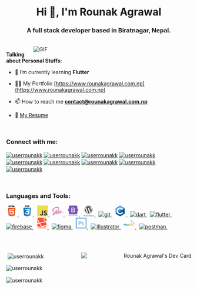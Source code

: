<h1 align="center">Hi 👋, I'm Rounak Agrawal</h1>
<h3 align="center">A full stack developer based in Biratnagar, Nepal.</h3> <br />
<img align="right" alt="GIF" src="https://media.giphy.com/media/f3iwJFOVOwuy7K6FFw/giphy.gif"  width="430" />

**Talking about Personal Stuffs:**

- 🌱 I’m currently learning **Flutter**

- 👨‍💻 My Portfolio [https://www.rounakagrawal.com.np](https://www.rounakagrawal.com.np)

- 📫 How to reach me **contact@rounakagrawal.com.np**

- 📝 [My Resume](https://rounakagrawal.com.np/wp-content/uploads/2022/05/Resume.pdf)

<br/>

<h3 align="left">Connect with me:</h3>
<p align="left">
<a href="https://facebook.com/userrounakk" target="_blank"><img align="center" src="https://raw.githubusercontent.com/rahuldkjain/github-profile-readme-generator/master/src/images/icons/Social/facebook.svg" alt="userrounakk" height="20" width="30" /></a>
<a href="https://instagram.com/userrounakk" target="_blank"><img align="center" src="https://raw.githubusercontent.com/rahuldkjain/github-profile-readme-generator/master/src/images/icons/Social/instagram.svg" alt="userrounakk" height="20" width="30" /></a>
<a href="https://linkedin.com/in/userrounakk" target="_blank"><img align="center" src="https://raw.githubusercontent.com/rahuldkjain/github-profile-readme-generator/master/src/images/icons/Social/linked-in-alt.svg" alt="userrounakk" height="20" width="30" /></a>
<a href="https://twitter.com/userrounakk" target="_blank"><img align="center" src="https://raw.githubusercontent.com/rahuldkjain/github-profile-readme-generator/master/src/images/icons/Social/twitter.svg" alt="userrounakk" height="20" width="30" /></a>
<a href="https://dev.to/userrounakk" target="_blank"><img align="center" src="https://raw.githubusercontent.com/rahuldkjain/github-profile-readme-generator/master/src/images/icons/Social/devto.svg" alt="userrounakk" height="20" width="30" /></a>
<a href="https://codepen.io/userrounakk" target="_blank"><img align="center" src="https://raw.githubusercontent.com/rahuldkjain/github-profile-readme-generator/master/src/images/icons/Social/codepen.svg" alt="userrounakk" height="20" width="30" /></a>
<a href="https://dribbble.com/userrounakk" target="_blank"><img align="center" src="https://raw.githubusercontent.com/rahuldkjain/github-profile-readme-generator/master/src/images/icons/Social/dribbble.svg" alt="userrounakk" height="20" width="30" /></a>
<a href="https://www.behance.net/userrounakk" target="_blank"><img align="center" src="https://raw.githubusercontent.com/rahuldkjain/github-profile-readme-generator/master/src/images/icons/Social/behance.svg" alt="userrounakk" height="20" width="30" /></a>
<a target="blank" href="#"><img align="center" src="https://visitor-badge.glitch.me/badge?page_id=userrounakk&left_color=black&right_color=#fa6167" alt="userrounakk"  height="20"></a>
</p>
<br />
<h3 align="left">Languages and Tools:</h3>
<p align="left">
<!-- html -->
 <a href="https://www.w3schools.com/html/default.asp" target="_blank" rel="noreferrer"> <img src="https://raw.githubusercontent.com/devicons/devicon/master/icons/html5/html5-original-wordmark.svg" alt="html5" width="30" height="30"/> </a> &nbsp;
 <!-- css -->
 <a href="https://www.w3schools.com/css/" target="_blank" rel="noreferrer"> <img src="https://raw.githubusercontent.com/devicons/devicon/master/icons/css3/css3-original-wordmark.svg" alt="css3" width="30" height="30"/> </a> &nbsp;
 <!-- js -->
 <a href="https://developer.mozilla.org/en-US/docs/Web/JavaScript" target="_blank" rel="noreferrer"> <img src="https://raw.githubusercontent.com/devicons/devicon/master/icons/javascript/javascript-original.svg" alt="javascript" width="30" height="30"/> </a> &nbsp;
 <!-- scss -->
 <a href="https://sass-lang.com" target="_blank" rel="noreferrer"> <img src="https://raw.githubusercontent.com/devicons/devicon/master/icons/sass/sass-original.svg" alt="sass" width="30" height="30"/> </a> &nbsp;
  <!-- bootstrap -->
 <a href="https://getbootstrap.com" target="_blank" rel="noreferrer"> <img src="https://raw.githubusercontent.com/devicons/devicon/master/icons/bootstrap/bootstrap-plain-wordmark.svg" alt="bootstrap" width="30" height="30"/> </a> &nbsp; 
  <!-- wordpress -->
 <a href="https://wordpress.org" target="_blank" rel="noreferrer"> <img src="https://raw.githubusercontent.com/devicons/devicon/master/icons/wordpress/wordpress-original.svg" alt="wordpress" width="30" height="30"/> </a> &nbsp; 
 <!-- git -->
 <a href="https://git-scm.com/" target="_blank" rel="noreferrer"> <img src="https://www.vectorlogo.zone/logos/git-scm/git-scm-icon.svg" alt="git" width="30" height="30"/> </a> &nbsp;
 <!-- C programming -->
<a href="https://www.cprogramming.com/" target="_blank" rel="noreferrer"> <img src="https://raw.githubusercontent.com/devicons/devicon/master/icons/c/c-original.svg" alt="c" width="30" height="30"/> </a> &nbsp;
<!-- Dart -->
 <a href="https://dart.dev" target="_blank" rel="noreferrer"> <img src="https://www.vectorlogo.zone/logos/dartlang/dartlang-icon.svg" alt="dart" width="30" height="30"/> </a> &nbsp;
 <!-- Flutter -->
 <a href="https://flutter.dev" target="_blank" rel="noreferrer"> <img src="https://www.vectorlogo.zone/logos/flutterio/flutterio-icon.svg" alt="flutter" width="30" height="30"/> </a> &nbsp;
 <!-- Firebase -->
 <a href="https://firebase.google.com/" target="_blank" rel="noreferrer"> <img src="https://www.vectorlogo.zone/logos/firebase/firebase-icon.svg" alt="firebase" width="30" height="30"/> </a> &nbsp;
 <!-- Laravel -->
 <a href="https://laravel.com/" target="_blank" rel="noreferrer"> <img src="https://raw.githubusercontent.com/devicons/devicon/master/icons/laravel/laravel-plain-wordmark.svg" alt="laravel" width="30" height="30"/> </a> &nbsp;
 <!-- Figma -->
 <a href="https://www.figma.com/" target="_blank" rel="noreferrer"> <img src="https://www.vectorlogo.zone/logos/figma/figma-icon.svg" alt="figma" width="30" height="30"/> </a> &nbsp;
 <!-- Photoshop -->
 <a href="https://www.photoshop.com/en" target="_blank" rel="noreferrer"> <img src="https://raw.githubusercontent.com/devicons/devicon/master/icons/photoshop/photoshop-line.svg" alt="photoshop" width="30" height="30"/> </a> &nbsp;
 <!-- Illustrator  -->
 <a href="https://www.adobe.com/in/products/illustrator.html" target="_blank" rel="noreferrer"> <img src="https://www.vectorlogo.zone/logos/adobe_illustrator/adobe_illustrator-icon.svg" alt="illustrator" width="30" height="30"/> </a> &nbsp;
 <!-- MySQL -->
 <a href="https://www.mysql.com/" target="_blank" rel="noreferrer"> <img src="https://raw.githubusercontent.com/devicons/devicon/master/icons/mysql/mysql-original-wordmark.svg" alt="mysql" width="30" height="30"/> </a> &nbsp;
 <!-- Postman -->
 <a href="https://postman.com" target="_blank" rel="noreferrer"> <img src="https://www.vectorlogo.zone/logos/getpostman/getpostman-icon.svg" alt="postman" width="30" height="30"/> </a> &nbsp;
 </p>

<br/><br/>
<p align="right">
    <a href="https://app.daily.dev/userrounakk">
        <img src="https://api.daily.dev/devcards/5d99b80f3c39430d9a2cf540557d3f8a.png?r=6t2" width="300" alt="Rounak Agrawal's Dev Card" align="right" />
    </a>
</p>
<p>&nbsp;<img align="center" src="https://github-readme-stats.vercel.app/api?username=userrounakk&show_icons=true&locale=en&theme=dracula"
        alt="userrounakk" />
</p>

<p><img align="center" src="https://github-readme-streak-stats.herokuapp.com/?user=userrounakk&theme=dracula" alt="userrounakk" /></p>
<p>
    <img align="center"
        src="https://github-readme-stats.vercel.app/api/top-langs?username=userrounakk&show_icons=true&locale=en&theme=dracula"
        alt="userrounakk" />
</p>
